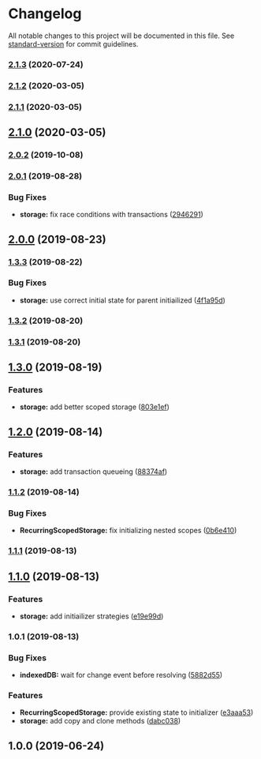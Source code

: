 # Changelog

All notable changes to this project will be documented in this file. See [standard-version](https://github.com/conventional-changelog/standard-version) for commit guidelines.

### [2.1.3](https://github.com/TDAmeritrade/recur/compare/v2.1.2...v2.1.3) (2020-07-24)

### [2.1.2](https://github.com/TDAmeritrade/recur/compare/v2.1.1...v2.1.2) (2020-03-05)

### [2.1.1](https://github.com/TDAmeritrade/recur/compare/v2.1.0...v2.1.1) (2020-03-05)

## [2.1.0](https://github.com/TDAmeritrade/recur/compare/v2.0.2...v2.1.0) (2020-03-05)

### [2.0.2](https://github.com/TDAmeritrade/recur/compare/v2.0.1...v2.0.2) (2019-10-08)

### [2.0.1](http://bitbucket.associatesys.local/ngomsw/recur/compare/v2.0.0...v2.0.1) (2019-08-28)


### Bug Fixes

* **storage:** fix race conditions with transactions ([2946291](http://bitbucket.associatesys.local/ngomsw/recur/commit/2946291))

## [2.0.0](http://bitbucket.associatesys.local/ngomsw/recur/compare/v1.3.3...v2.0.0) (2019-08-23)

### [1.3.3](http://bitbucket.associatesys.local/ngomsw/recur/compare/v1.3.2...v1.3.3) (2019-08-22)


### Bug Fixes

* **storage:** use correct initial state for parent initiailized ([4f1a95d](http://bitbucket.associatesys.local/ngomsw/recur/commit/4f1a95d))

### [1.3.2](http://bitbucket.associatesys.local/ngomsw/recur/compare/v1.3.1...v1.3.2) (2019-08-20)

### [1.3.1](http://bitbucket.associatesys.local/ngomsw/recur/compare/v1.3.0...v1.3.1) (2019-08-20)

## [1.3.0](http://bitbucket.associatesys.local/ngomsw/recur/compare/v1.2.0...v1.3.0) (2019-08-19)


### Features

* **storage:** add better scoped storage ([803e1ef](http://bitbucket.associatesys.local/ngomsw/recur/commit/803e1ef))

## [1.2.0](http://bitbucket.associatesys.local/ngomsw/recur/compare/v1.1.2...v1.2.0) (2019-08-14)


### Features

* **storage:** add transaction queueing ([88374af](http://bitbucket.associatesys.local/ngomsw/recur/commit/88374af))

### [1.1.2](http://bitbucket.associatesys.local/ngomsw/recur/compare/v1.1.1...v1.1.2) (2019-08-14)


### Bug Fixes

* **RecurringScopedStorage:** fix initializing nested scopes ([0b6e410](http://bitbucket.associatesys.local/ngomsw/recur/commit/0b6e410))

### [1.1.1](http://bitbucket.associatesys.local/ngomsw/recur/compare/v1.1.0...v1.1.1) (2019-08-13)

## [1.1.0](http://bitbucket.associatesys.local/ngomsw/recur/compare/v1.0.1...v1.1.0) (2019-08-13)


### Features

* **storage:** add initiailizer strategies ([e19e99d](http://bitbucket.associatesys.local/ngomsw/recur/commit/e19e99d))

### 1.0.1 (2019-08-13)


### Bug Fixes

* **indexedDB:** wait for change event before resolving ([5882d55](http://bitbucket.associatesys.local/ngomsw/recur/commit/5882d55))


### Features

* **RecurringScopedStorage:** provide existing state to initializer ([e3aaa53](http://bitbucket.associatesys.local/ngomsw/recur/commit/e3aaa53))
* **storage:** add copy and clone methods ([dabc038](http://bitbucket.associatesys.local/ngomsw/recur/commit/dabc038))

## 1.0.0 (2019-06-24)
